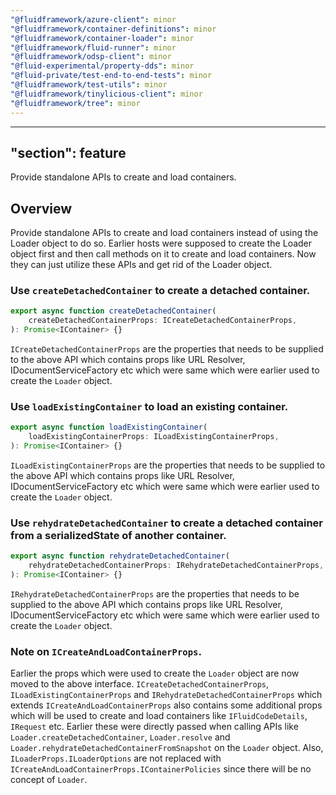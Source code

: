 ```yaml
---
"@fluidframework/azure-client": minor
"@fluidframework/container-definitions": minor
"@fluidframework/container-loader": minor
"@fluidframework/fluid-runner": minor
"@fluidframework/odsp-client": minor
"@fluid-experimental/property-dds": minor
"@fluid-private/test-end-to-end-tests": minor
"@fluidframework/test-utils": minor
"@fluidframework/tinylicious-client": minor
"@fluidframework/tree": minor
---
```

---

"section": feature
---

Provide standalone APIs to create and load containers.

## Overview

Provide standalone APIs to create and load containers instead of using the Loader object to do so. Earlier hosts were
supposed to create the Loader object first and then call methods on it to create and load containers. Now they can just
utilize these APIs and get rid of the Loader object.

### Use `createDetachedContainer` to create a detached container.

```typescript
export async function createDetachedContainer(
	createDetachedContainerProps: ICreateDetachedContainerProps,
): Promise<IContainer> {}
```

`ICreateDetachedContainerProps` are the properties that needs to be supplied to the above API which contains props like
URL Resolver, IDocumentServiceFactory etc which were same which were earlier used to create the `Loader` object.

### Use `loadExistingContainer` to load an existing container.

```typescript
export async function loadExistingContainer(
	loadExistingContainerProps: ILoadExistingContainerProps,
): Promise<IContainer> {}
```

`ILoadExistingContainerProps` are the properties that needs to be supplied to the above API which contains props like
URL Resolver, IDocumentServiceFactory etc which were same which were earlier used to create the `Loader` object.

### Use `rehydrateDetachedContainer` to create a detached container from a serializedState of another container.

```typescript
export async function rehydrateDetachedContainer(
	rehydrateDetachedContainerProps: IRehydrateDetachedContainerProps,
): Promise<IContainer> {}
```

`IRehydrateDetachedContainerProps` are the properties that needs to be supplied to the above API which contains props like
URL Resolver, IDocumentServiceFactory etc which were same which were earlier used to create the `Loader` object.

### Note on `ICreateAndLoadContainerProps`.

Earlier the props which were used to create the `Loader` object are now moved to the above interface. `ICreateDetachedContainerProps`,
`ILoadExistingContainerProps` and `IRehydrateDetachedContainerProps` which extends  `ICreateAndLoadContainerProps` also contains
some additional props which will be used to create and load containers like `IFluidCodeDetails`, `IRequest` etc. Earlier
these were directly passed when calling APIs like `Loader.createDetachedContainer`, `Loader.resolve` and `Loader.rehydrateDetachedContainerFromSnapshot`
on the `Loader` object. Also, `ILoaderProps.ILoaderOptions` are not replaced with `ICreateAndLoadContainerProps.IContainerPolicies`
since there will be no concept of `Loader`.
